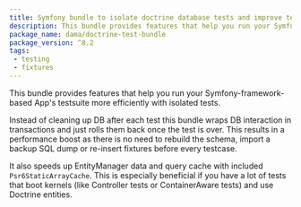 ```yaml
---
title: Symfony bundle to isolate doctrine database tests and improve test performance
description: This bundle provides features that help you run your Symfony-framework-based App's testsuite more efficiently with isolated tests.
package_name: dama/doctrine-test-bundle
package_version: ^8.2
tags:
 - testing
 - fixtures
---
```


This bundle provides features that help you run your Symfony-framework-based App's testsuite more efficiently with isolated tests.

Instead of cleaning up DB after each test this bundle wraps DB interaction in transactions and just rolls them back once the test is over. This results in a performance boost as there is no need to rebuild the schema, import a backup SQL dump or re-insert fixtures before every testcase.

It also speeds up EntityManager data and query cache with included `Psr6StaticArrayCache`. This is especially beneficial if you have a lot of tests that boot kernels (like Controller tests or ContainerAware tests) and use Doctrine entities.
